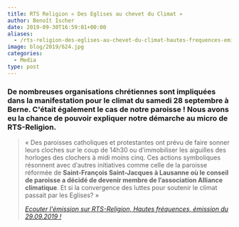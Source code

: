 ```yaml
---
title: RTS Religion « Des Eglises au chevet du Climat »
author: Benoît Ischer
date: 2019-09-30T16:59:01+00:00
aliases:
  - /rts-religion-des-eglises-au-chevet-du-climat-hautes-frequences-emission-du-29-09-2019/
image: blog/2019/624.jpg
categories:
  - Media
type: post
---
```


### De nombreuses organisations chrétiennes sont impliquées dans la manifestation pour le climat du samedi 28 septembre à Berne. C'était également le cas de notre paroisse ! Nous avons eu la chance de pouvoir expliquer notre démarche au micro de RTS-Religion.


<blockquote class="wp-block-quote">
  <p>
    « Des paroisses catholiques et protestantes ont prévu de faire sonner leurs cloches sur le coup de 14h30 ou dʹimmobiliser les aiguilles des horloges des clochers à midi moins cinq. Ces actions symboliques résonnent avec dʹautres initiatives comme celle de la paroisse réformée de <strong>Saint-François Saint-Jacques à Lausanne où le conseil de paroisse a décidé de devenir membre de lʹassociation Alliance climatique</strong>. Et si la convergence des luttes pour soutenir le climat passait par les Eglises? »
  </p>
  
  <cite><a href="https://www.rts.ch/play/radio/hautes-frequences/audio/des-eglises-au-chevet-du-climat?id=10709596">Ecouter l'émission sur RTS-Religion, Hautes fréquences, émission du 29.09.2019 !</a> </cite>
</blockquote>
